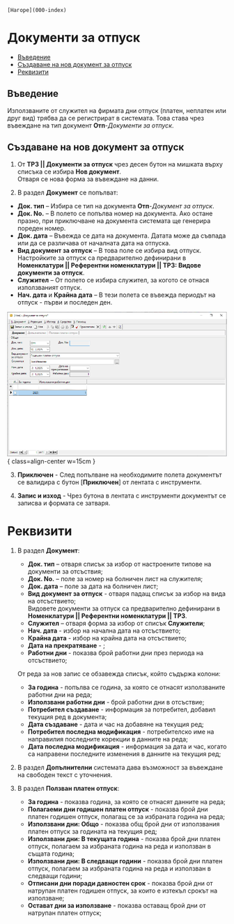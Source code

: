 ```{only} html
[Нагоре](000-index)
```

# Документи за отпуск

- [Въведение](https://docs.unicontsoft.com/guide/erp/002-docs/004-payroll-documents/004-leave-documents.html#id2)  
- [Създаване на нов документ за отпуск](https://docs.unicontsoft.com/guide/erp/002-docs/004-payroll-documents/004-leave-documents.html#id3)  
- [Реквизити](https://docs.unicontsoft.com/guide/erp/002-docs/004-payroll-documents/004-leave-documents.html#id4)  

## **Въведение**

Използваните от служител на фирмата дни отпуск (платен, неплатен или друг вид) трябва да се регистрират в системата. Това става чрез въвеждане на тип документ **Отп**-*Документи за отпуск*.   

## **Създаване на нов документ за отпуск**

1) От **ТРЗ || Документи за отпуск** чрез десен бутон на мишката върху списъка се избира **Нов документ**.  
Отваря се нова форма за въвеждане на данни.  

2) В раздел **Документ** се попълват:  

 - **Док. тип** – Избира се тип на документа **Отп**-*Документ за отпуск*.  
 - **Док. No.** – В полето се попълва номер на документа. Ако остане празно, при приключване на документа системата ще генерира пореден номер.  
 - **Док. дата** – Въвежда се дата на документа. Датата може да съвпада или да се различава от началната дата на отпуска.  
 - **Вид документ за отпуск** – В това поле се избира вид отпуск. Настройките за отпуск са предварително дефинирани в **Номенклатури || Референтни номенклатури || ТРЗ: Видове документи за отпуск**.  
 - **Служител** – От полето се избира служител, за когото се отнася използваният отпуск.  
 - **Нач. дата** и **Крайна дата** – В тези полета се въвежда периодът на отпуск - първи и последен ден.  

![](904-leave-documents1.png){ class=align-center w=15cm }

3) **Приключен** - След попълване на необходимите полета документът се валидира с бутон [**Приключен**] от лентата с инструменти.  

4) **Запис и изход** - Чрез бутона в лентата с инструменти документът се записва и формата се затваря.  

# **Реквизити**

1) В раздел **Документ**:  
   - **Док. тип** – отваря списък за избор от настроените типове на документи за отсъствия;  
   - **Док. No.** – поле за номер на болничен лист на служителя;  
   - **Док. дата** – поле за дата на болничен лист;  
   - **Вид документ за отпуск** - отваря падащ списък за избор на вида на отсъствието;  
   Видовете документи за отпуск са предварително дефинирани в **Номенклатури || Референтни номенклатури || ТРЗ**.  
   - **Служител** – отваря форма за избор от списък **Служители**;   
   - **Нач. дата** - избор на начална дата на отсъствието;  
   - **Крайна дата** - избор на крайна дата на отсъствието;  
   - **Дата на прекратяване** - ;  
   - **Работни дни** - показва брой работни дни през периода на отсъствието;  

   От реда за нов запис се обзавежда списък, който съдържа колони:  
   - **За година** - попълва се година, за която се отнасят използваните работни дни на реда;  
   - **Използвани работни дни** - брой работни дни в отсъствие;  
   - **Потребител създаване** - информация за потребител, добавил текущия ред в документа;  
   - **Дата създаване** - дата и час на добавяне на текущия ред;  
   - **Потребител последна модификация** - потребителско име на направилия последните корекции в данните на реда;  
   - **Дата последна модификация** - информация за дата и час, когато са направени последните изменения в данните на текущия ред;  

2) В раздел **Допълнителни** системата дава възможност за въвеждане на свободен текст с уточнения.  

3) В раздел **Ползван платен отпуск**:  
   - **За година** - показва година, за която се отнасят данните на реда;  
   - **Полагаеми дни годишен платен отпуск** - показва брой дни платен годишен отпуск, полагащ се за избраната година на реда;  
   - **Използвани дни: Общо** - показва общ брой дни от използвания платен отпуск за годината на текущия ред;  
   - **Използвани дни: В текущата година** - показва брой дни платен отпуск, полагаем за избраната година на реда и използван в същата година;  
   - **Използвани дни: В следващи години** - показва брой дни платен отпуск, полагаем за избраната година на реда и използван в следващи години;  
   - **Отписани дни поради давностен срок** - показва брой дни от натрупан платен годишен отпуск, за които е изтекъл срокът на използване;  
   - **Остават дни за използване** - показва оставащ брой дни от натрупан платен отпуск;  
